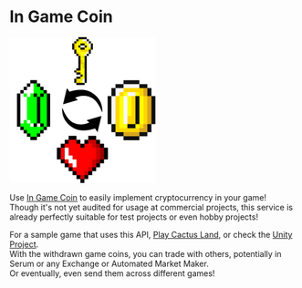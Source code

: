 # In Game Coin  
<a href="https://www.youtube.com/watch?v=P6Im1mj1RnU"><img src="/src/logo.png?raw=true" width="256" alt="Logo" /></a>

Use [In Game Coin](https://ingamecoin.xyz)​ to easily implement cryptocurrency in your game!  
Though it's not yet audited for usage at commercial projects, this service is already perfectly suitable for test projects or even hobby projects!

For a sample game that uses this API, [Play Cactus Land](https://alexgfh.itch.io/cactus-land​), or check the [Unity Project](https://drive.google.com/file/d/1qqf67s5CdlfKebkjFo6DQotU9IqMFZWU/view).  
With the withdrawn game coins, you can trade with others, potentially in Serum or any Exchange or Automated Market Maker.  
Or eventually, even send them across different games!

